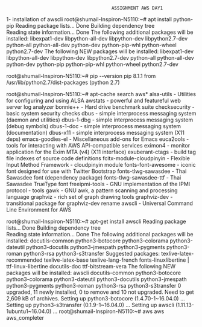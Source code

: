                   
                                           ASSIGNMENT AWS DAY1
  

1- installation of awscli 
    root@shumail-Inspiron-N5110:~# apt install python-pip
Reading package lists... Done
Building dependency tree       
Reading state information... Done
The following additional packages will be installed:
  libexpat1-dev libpython-all-dev libpython-dev libpython2.7-dev python-all
  python-all-dev python-dev python-pip-whl python-wheel python2.7-dev
The following NEW packages will be installed:
  libexpat1-dev libpython-all-dev libpython-dev libpython2.7-dev python-all
  python-all-dev python-dev python-pip python-pip-whl python-wheel
  python2.7-dev
  
  root@shumail-Inspiron-N5110:~# pip --version
pip 8.1.1 from /usr/lib/python2.7/dist-packages (python 2.7)


  root@shumail-Inspiron-N5110:~# apt-cache search aws*
alsa-utils - Utilities for configuring and using ALSA
awstats - powerful and featureful web server log analyzer
bonnie++ - Hard drive benchmark suite
checksecurity - basic system security checks
dbus - simple interprocess messaging system (daemon and utilities)
dbus-1-dbg - simple interprocess messaging system (debug symbols)
dbus-1-doc - simple interprocess messaging system (documentation)
dbus-x11 - simple interprocess messaging system (X11 deps)
emacs-goodies-el - Miscellaneous add-ons for Emacs
euca2ools - tools for interacting with AWS API-compatible services
eximon4 - monitor application for the Exim MTA (v4) (X11 interface)
exuberant-ctags - build tag file indexes of source code definitions
fcitx-module-cloudpinyin - Flexible Input Method Framework - cloudpinyin module
fonts-font-awesome - iconic font designed for use with Twitter Bootstrap
fonts-tlwg-sawasdee - Thai Sawasdee font (dependency package)
fonts-tlwg-sawasdee-ttf - Thai Sawasdee TrueType font
freeipmi-tools - GNU implementation of the IPMI protocol - tools
gawk - GNU awk, a pattern scanning and processing language
graphviz - rich set of graph drawing tools
graphviz-dev - transitional package for graphviz-dev rename
awscli - Universal Command Line Environment for AWS

root@shumail-Inspiron-N5110:~# apt-get install awscli
Reading package lists... Done
Building dependency tree       
Reading state information... Done
The following additional packages will be installed:
  docutils-common python3-botocore python3-colorama python3-dateutil python3-docutils python3-jmespath python3-pygments python3-roman
  python3-rsa python3-s3transfer
Suggested packages:
  texlive-latex-recommended texlive-latex-base texlive-lang-french fonts-linuxlibertine | ttf-linux-libertine docutils-doc ttf-bitstream-vera
The following NEW packages will be installed:
  awscli docutils-common python3-botocore python3-colorama python3-dateutil python3-docutils python3-jmespath python3-pygments python3-roman
  python3-rsa python3-s3transfer
0 upgraded, 11 newly installed, 0 to remove and 10 not upgraded.
Need to get 2,609 kB of archives.
Setting up python3-botocore (1.4.70-1~16.04.0) ...
Setting up python3-s3transfer (0.1.9-1~16.04.0) ...
Setting up awscli (1.11.13-1ubuntu1~16.04.0) ...
root@shumail-Inspiron-N5110:~# aws
aws            aws_completer  


